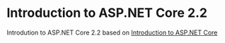 # Introduction to ASP.NET Core 2.2

Introdution to ASP.NET Core 2.2 based on [Introduction to ASP.NET Core](https://docs.microsoft.com/en-us/aspnet/core/getting-started/?view=aspnetcore-2.2&tabs=windows)

